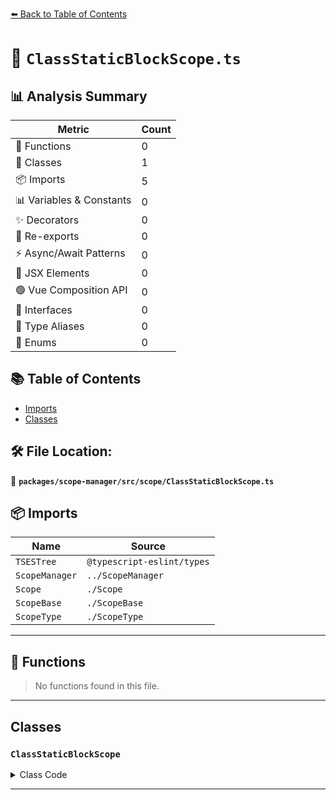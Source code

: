 [⬅️ Back to Table of Contents](../../../../index.md)

# 📄 `ClassStaticBlockScope.ts`

## 📊 Analysis Summary

| Metric | Count |
|--------|-------|
| 🔧 Functions | 0 |
| 🧱 Classes | 1 |
| 📦 Imports | 5 |
| 📊 Variables & Constants | 0 |
| ✨ Decorators | 0 |
| 🔄 Re-exports | 0 |
| ⚡ Async/Await Patterns | 0 |
| 💠 JSX Elements | 0 |
| 🟢 Vue Composition API | 0 |
| 📐 Interfaces | 0 |
| 📑 Type Aliases | 0 |
| 🎯 Enums | 0 |

## 📚 Table of Contents

- [Imports](#imports)
- [Classes](#classes)

## 🛠️ File Location:
📂 **`packages/scope-manager/src/scope/ClassStaticBlockScope.ts`**

## 📦 Imports

| Name | Source |
|------|--------|
| `TSESTree` | `@typescript-eslint/types` |
| `ScopeManager` | `../ScopeManager` |
| `Scope` | `./Scope` |
| `ScopeBase` | `./ScopeBase` |
| `ScopeType` | `./ScopeType` |


---

## 🔧 Functions

> No functions found in this file.


---

## Classes

### `ClassStaticBlockScope`

<details><summary>Class Code</summary>

```ts
export class ClassStaticBlockScope extends ScopeBase<
  ScopeType.classStaticBlock,
  TSESTree.StaticBlock,
  Scope
> {
  constructor(
    scopeManager: ScopeManager,
    upperScope: ClassStaticBlockScope['upper'],
    block: ClassStaticBlockScope['block'],
  ) {
    super(scopeManager, ScopeType.classStaticBlock, upperScope, block, false);
  }
}
```
</details>


---
